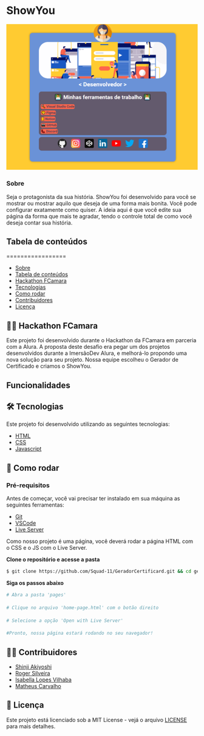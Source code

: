 # ShowYou

<div align="center">
  <img src=".github/ShowYou-github.png" alt="ShowYou GitHub">
</div>

### Sobre

Seja o protagonista da sua história. ShowYou foi desenvolvido para você se mostrar ou mostrar aquilo que deseja de uma forma mais bonita. Você pode configurar exatamente como quiser. A ideia aqui é que você edite sua página da forma que mais te agradar, tendo o controle total de como você deseja contar sua história.

## Tabela de conteúdos
=================
<!--ts-->
   * [Sobre](###sobre)
   * [Tabela de conteúdos](##tabela-de-conteúdos)
   * [Hackathon FCamara](##👨‍💻️-hackathon-fcamara)
   * [Tecnologias](##🛠️-tecnologias)
   * [Como rodar](##🚀-como-rodar)
   * [Contribuidores](##👦👩-contribuidores)
   * [Licença](##📝-licença)
<!--te-->

## 👨‍💻️ Hackathon FCamara

Este projeto foi desenvolvido durante o Hackathon da FCamara em parceria com a Alura.
A proposta deste desafio era pegar um dos projetos desenvolvidos durante a ImersãoDev Alura, e melhorá-lo propondo uma nova solução para seu projeto. Nossa equipe escolheu o Gerador de Certificado e criamos o ShowYou.

## Funcionalidades

## 🛠️ Tecnologias

Este projeto foi desenvolvido utilizando as seguintes tecnologias:

- [HTML](https://www.w3schools.com/html/)
- [CSS](https://www.w3schools.com/css/)
- [Javascript](https://www.w3schools.com/js/)

## 🚀 Como rodar

### Pré-requisitos

Antes de começar, você vai precisar ter instalado em sua máquina as seguintes ferramentas:
- [Git](https://git-scm.com)
- [VSCode](https://code.visualstudio.com/)
- [Live Server](https://github.com/ritwickdey/vscode-live-server)

Como nosso projeto é uma página, você deverá rodar a página HTML com o CSS e o JS com o Live Server.

**Clone o repositório e acesse a pasta**

```bash
$ git clone https://github.com/Squad-11/GeradorCertificard.git && cd geradorcertificard
```

**Siga os passos abaixo**

```bash
# Abra a pasta 'pages'

# Clique no arquivo 'home-page.html' com o botão direito

# Selecione a opção 'Open with Live Server'

#Pronto, nossa página estará rodando no seu navegador!
```

## 👦👩 Contribuidores

- [Shinji Akiyoshi](https://github.com/shinjiaki)
- [Roger Silveira](https://github.com/rogersilveiraa)
- [Isabella Lopes Vilhaba](https://github.com/Isabella-Lopes-Vilhaba)
- [Matheus Carvalho](https://github.com/Matheus-Galdino)

## 📝 Licença

Este projeto está licenciado sob a MIT License - vejá o arquivo [LICENSE](LICENSE) para mais detalhes. 